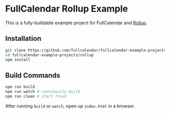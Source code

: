 
# FullCalendar Rollup Example

This is a fully-buildable example project for FullCalendar and [Rollup].


## Installation

```bash
git clone https://github.com/fullcalendar/fullcalendar-example-projects.git
cd fullcalendar-example-projects/rollup
npm install
```

## Build Commands

```bash
npm run build
npm run watch # continously build
npm run clean # start fresh
```

After running `build` or `watch`, open up `index.html` in a browser.


[Rollup]: https://rollupjs.org/
